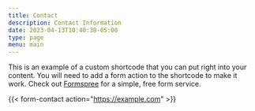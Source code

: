 ```yaml
---
title: Contact
description: Contact Information
date: 2023-04-13T10:40:38-05:00
type: page
menu: main
---
```


This is an example of a custom shortcode that you can put right into your content. You will need to add a form action to the shortcode to make it work. Check out [Formspree](https://formspree.io/) for a simple, free form service.

{{< form-contact action="https://example.com"  >}}